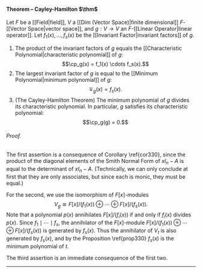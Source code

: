 #### Theorem – Cayley-Hamilton $\thm$
Let $F$ be a [[Field|field]], $V$ a [[Dim (Vector Space)|finite dimensional]] $F$-[[Vector Space|vector space]], and $g: V \to V$ an $F$-[[Linear Operator|linear operator]]. Let $f_1(x), \dots, f_s(x)$ be the [[Invariant Factor|invariant factors]] of $g$. 
1. The product of the invariant factors of $g$ equals the [[Characteristic Polynomial|characteristic polynomial]] of $g$: $$\cp_g(x) = f_1(x) \cdots f_s(x).$$
2. The largest invariant factor of $g$  is equal to the [[Minimum Polynomial|minimum polynomial]] of $g$: $$\mp_g(x) = f_s(x).$$
3. (The Cayley-Hamilton Theorem) The minimum polynomial of $g$ divides its characteristic polynomial. In particular, $g$ satisfies its characteristic polynomial: $$\cp_g(g) = 0.$$
###### *Proof.* 
The first assertion is a consequence of Corollary \ref{cor330}, since the product of the diagonal elements of the Smith Normal Form of $xI_n - A$ is equal to the determinant  of $xI_n - A$.  (Technically, we can only conclude at first that they are only associates, but since each is monic, they must be equal.) 

For the second, we use the isomorphism of $F[x]$-modules
$$
V_g \cong F[x]/(f_1(x)) \oplus \cdots \oplus F[x]/(f_s(x)). 
$$
Note that a polynomial $p(x)$ annihilates $F[x]/(f_i(x))$ if and only if $f_i(x)$ divides $p(x)$.
Since  $f_1 \mid \cdots \mid f_s$, the annihilator of the $F[x]$-module $F[x]/(f_1(x)) \oplus \cdots \oplus F[x]/(f_s(x))$ is generated by $f_s(x)$. Thus the annihilator of $V_t$ is also generated by $f_s(x)$, and by the Proposition \ref{prop330} $f_s(x)$ is the minimum polynomial of $t$. 

The third assertion is an immediate consequence of the first two.
***